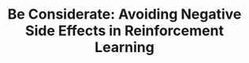 ---
title: "Be Considerate: Avoiding Negative Side Effects in Reinforcement Learning"
collection: publications
permalink: /publication/secretive
year: 2022
short-venue: "AAMAS-22"
venue-url: "https://aamas2022-conference.auckland.ac.nz"
venue: "Proceedings of the 21st International Conference on Autonomous Agents and Multiagent Systems."
paperurl: "https://praal.github.io/publications/AlizadehAlamdari2022considerate.pdf"
coauthors: ["Parand Alizadeh Alamdari", "Toryn Q. Klassen", "Sheila A. McIlraith"]
---